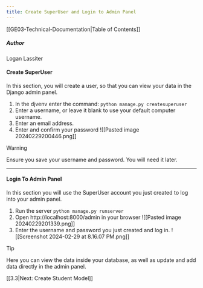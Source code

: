 ```yaml
---
title: Create SuperUser and Login to Admin Panel
---
```

[[GE03-Technical-Documentation|Table of Contents]]
##### Author
Logan Lassiter
#### Create SuperUser
In this section, you will create a user, so that you can view your data in the Django admin panel.

1. In the djvenv enter the command: `python manage.py createsuperuser`
2. Enter a username, or leave it blank to use your default computer username.
3. Enter an email address.
4. Enter and confirm your password
   ![[Pasted image 20240229200446.png]]

>[!warning]
>Ensure you save your username and password. You will need it later.

***
#### Login To Admin Panel
In this section you will use the SuperUser account you just created to log into your admin panel.

1. Run the server `python manage.py runserver`
2. Open http://localhost:8000/admin in your browser
   ![[Pasted image 20240229201339.png]]
3. Enter the username and password you just created and log in.
   ![[Screenshot 2024-02-29 at 8.16.07 PM.png]]

>[!tip]
>Here you can view the data inside your database, as well as update and add data directly in the admin panel.

[[3.3|Next: Create Student Model]]